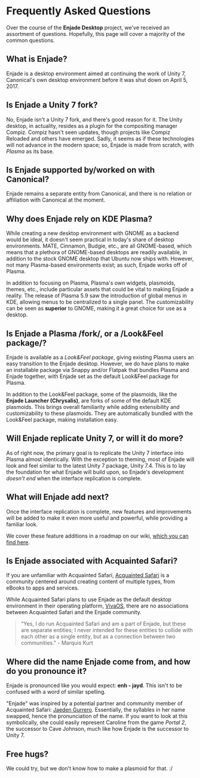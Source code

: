 # Frequently Asked Questions
Over the course of the **Enjade Desktop** project, we've received an assortment of questions. Hopefully, this page will cover a majority of the common questions.

## What is Enjade?
Enjade is a desktop environment aimed at continuing the work of Unity 7, Canonical's own desktop environment before it was shut down on April 5, 2017.

## Is Enjade a Unity 7 fork?
No, Enjade isn't a Unity 7 fork, and there's good reason for it. The Unity desktop, in actuality, resides as a plugin for the compositing manager Compiz. Compiz hasn't seen updates, though projects like Compiz Reloaded and others have emerged. Sadly, it seems as if these technologies will not advance in the modern space; so, Enjade is made from scratch, with _Plasma_ as its base.

## Is Enjade supported by/worked on with Canonical?
Enjade remains a separate entity from Canonical, and there is no relation or affiliation with Canonical at the moment.

## Why does Enjade rely on KDE Plasma?
While creating a new desktop environment with GNOME as a backend would be ideal, it doesn't seem practical in today's share of desktop environments. MATE, Cinnamon, Budgie, etc., are all GNOME-based, which means that a plethora of GNOME-based desktops are readily available, in addition to the stock GNOME desktop that Ubuntu now ships with. However, not many Plasma-based environments exist; as such, Enjade works off of Plasma.

In addition to focusing on Plasma, Plasma's own widgets, plasmoids, themes, etc., include particular assets that could be vital to making Enjade a reality. The release of Plasma 5.9 saw the introduction of global menus in KDE, allowing menus to be centralized to a single panel. The customizability can be seen as **superior** to GNOME, making it a great choice for use as a desktop.

## Is Enjade a Plasma /fork/, or a /Look&Feel package/?
Enjade is available as a _Look&Feel package_, giving existing Plasma users an easy transition to the Enjade desktop. However, we do have plans to make an installable package via Snappy and/or Flatpak that bundles Plasma and Enjade together, with Enjade set as the default Look&Feel package for Plasma.

In addition to the Look&Feel package, some of the plasmoids, like the **Enjade Launcher (Chrysalis)**, are forks of some of the default KDE plasmoids. This brings overall familiarity while adding extensibility and customizability to these plasmoids. They are automatically bundled with the Look&Feel package, making installation easy.

## Will Enjade replicate Unity 7, or will it do more?
As of right now, the primary goal is to replicate the Unity 7 interface into Plasma almost identically. With the exception to theming, most of Enjade will look and feel similar to the latest Unity 7 package, Unity 7.4. This is to lay the foundation for what Enjade will build upon, so Enjade's development _doesn't end_ when the interface replication is complete.

## What will Enjade add next?
Once the interface replication is complete, new features and improvements will be added to make it even more useful and powerful, while providing a familiar look.

We cover these feature additions in a roadmap on our wiki, [which you can find here](http://www.github.com/enjade-project/enjade/wiki/Feature-Roadmap).

## Is Enjade associated with Acquainted Safari?
If you are unfamiliar with Acquainted Safari, [Acquainted Safari](http://www.acquaintedsafari.ga) is a community centered around creating content of multiple types, from eBooks to apps and services.

While Acquainted Safari plans to use Enjade as the default desktop environment in their operating platform, [VivaOS](http://viva.acquaintedsafari.ga), there are no associations between Acquainted Safari and the Enjade community.

> "Yes, I do run Acquainted Safari and am a part of Enjade, but these are separate entities; I never intended for these entities to collide with each other as a single entity, but as a connection between two communities." - Marquis Kurt  

## Where did the name Enjade come from, and how do you pronounce it?
Enjade is pronounced like you would expect: **enh - jayd**. This isn't to be confused with a word of similar spelling.

"Enjade" was inspired by a potential partner and community member of Acquainted Safari: [Jaeden Gurrero](http://www.instagram.com/jaenoelani). Essentially, the syllables in her name swapped, hence the pronunciation of the name. If you want to look at this symbolically, she could easily represent Caroline from the game _Portal 2_, the successor to Cave Johnson, much like how Enjade is the successor to Unity 7.

## Free hugs?
We could try, but we don't know how to make a plasmoid for that. :/
